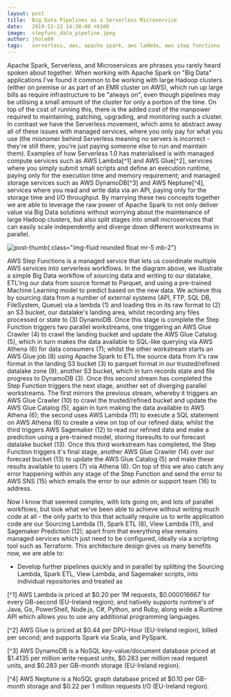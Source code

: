 ```yaml
---
layout: post
title:  Big Data Pipelines as a Serverless Microservice
date:   2019-12-22 14:38:00 +0100
image:  stepfunc_data_pipeline.jpeg
author: jhole89
tags:   serverless, aws, apache spark, aws lambda, aws step functions
---
```


Apache Spark, Serverless, and Microservices are phrases you rarely heard spoken about together. When working with 
Apache Spark on "Big Data" applications I've found it common to be working with large Hadoop clusters (either on
premise or as part of an EMR cluster on AWS), which run up large bills as require infrastructure to be "always on", 
even though pipelines may be utilising a small amount of the cluster for only a portion of the time. On top of the cost
of running this, there is the added cost of the manpower required to maintaining, patching, upgrading, and monitoring
such a cluster. In contrast we have the Serverless movement, which aims to abstract away all of these issues with 
managed services, where you only pay for what you use (the misnomer behind Serverless meaning no servers is 
incorrect - they're still there, you're just paying someone else to run and maintain them). Examples of how Serverless
1.0 has materialised is with managed compute services such as AWS Lambda[^1] and AWS Glue[^2], services where you simply 
submit small scripts and define an execution runtime, paying only for the execution time and memory requirement; and 
managed storage services such as AWS DynamoDB[^3] and AWS Neptune[^4], services where you read and write data via an
API, paying only for the storage time and I/O throughput. By marrying these two concepts together we are able to 
leverage the raw power of Apache Spark to not only deliver value via Big Data solutions without worrying about the 
maintenance of large Hadoop clusters, but also split stages into small microservices that can easily scale independently
and diverge down different workstreams in parallel.

![post-thumb]({{site.baseurl}}/assets/images/blog/stepfunc_data_pipeline_numbered.jpeg){:class="img-fluid rounded float mr-5 mb-2"}

AWS Step Functions is a managed service that lets us coordinate multiple AWS services into serverless workflows. In the
diagram above, we illustrate a simple Big Data workflow of sourcing data and writing to our datalake, ETL'ing our data
from source format to Parquet, and using a pre-trained Machine Learning model to predict based on the new data. We 
achieve this by sourcing data from a number of external systems (API, FTP, SQL DB, FileSystem, Queue) via a lambda (1) 
and loading this in its raw format to (2) an S3 bucket, our datalake's landing area, whilst recording any files processed
or state to (3) DynamoDB. Once this stage is complete the Step Function triggers two parallel workstreams, one triggering
an AWS Glue Crawler (4) to crawl the landing bucket and update the AWS Glue Catalog (5), which in turn makes the data
available to SQL-like querying via AWS Athena (6) for data consumers (7); whilst the other workstream starts an AWS Glue
job (8) using Apache Spark to ETL the source data from it's raw format in the landing S3 bucket (3) to parquet format in 
our trusted/refined datalake zone (9), another S3 bucket, which in turn records state and file progress to DynamoDB (3). 
Once this second stream has completed the Step Function triggers the next stage, another set of diverging parallel 
workstreams. The first mirrors the previous stream, whereby it triggers an AWS Glue Crawler (10) to crawl the 
trusted/refined bucket and update the AWS Glue Catalog (5), again in turn making the data available to AWS Athena (6); 
the second uses AWS Lambda (11) to execute a SQL statement on AWS Athena (6) to create a view on top of our refined data; 
whilst the third triggers AWS Sagemaker (12) to read our refined data and make a prediction using a pre-trained model, 
storing itsresults to our forecast datalake bucket (13). Once this third workstream has completed, the Step Function 
triggers it's final stage, another AWS Glue Crawler (14) over our forecast bucket (13) to update the AWS Glue Catalog (5) 
and make these results available to users (7) via Athena (6). On top of this we also catch any error happening within any
stage of the Step Function and send the error to AWS SNS (15) which emails the error to our admin or support team (16)
to address.

Now I know that seemed complex, with lots going on, and lots of parallel workflows, but look what we've been able to 
achieve without writing much code at all - the only parts to this that actually require us to write application code are
our Sourcing Lambda (1), Spark ETL (8), View Lambda (11), and Sagemaker Prediction (12); apart from that everything else
remains managed services which just need to be configured, ideally via a scripting tool such as Terraform. This 
architecture design gives us many benefits now, we are able to:
* Develop further pipelines quickly and in parallel by splitting the Sourcing Lambda, Spark ETL, View Lambda, and 
Sagemaker scripts, into individual repositories and treated as 





[^1] AWS Lambda is priced at $0.20 per 1M requests, $0.000016667 for every GB-second (EU-Ireland region); and  natively 
supports runtime's of Java, Go, PowerShell, Node.js, C#, Python, and Ruby, along wide a Runtime API which allows you to 
use any additional programming languages.

[^2] AWS Glue is priced at $0.44 per DPU-Hour (EU-Ireland region), billed per second; and supports Spark via Scala, and 
PySpark.

[^3] AWS DynamoDB is a NoSQL key-value/document database priced at $1.4135 per million write request units, $0.283 
per million read request units, and $0.283 per GB-month storage (EU-Ireland region).

[^4] AWS Neptune is a NoSQL graph database priced at $0.10 per GB-month storage and $0.22 per 1 million requests I/O
(EU-Ireland region).